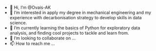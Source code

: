 - 👋 Hi, I’m @Ovais-AK
- 👀 I’m interested in apply my degree in mechanical engineering and my experience with decarbonisation strategy to develop skills in data science.
- 🌱 I’m currently learning the basics of Python for exploratory data analysis, and finding cool projects to tackle and learn from.
- 💞️ I’m looking to collaborate on ...
- 📫 How to reach me ...

<!---
Ovais-AK/Ovais-AK is a ✨ special ✨ repository because its `README.md` (this file) appears on your GitHub profile.
You can click the Preview link to take a look at your changes.
--->
